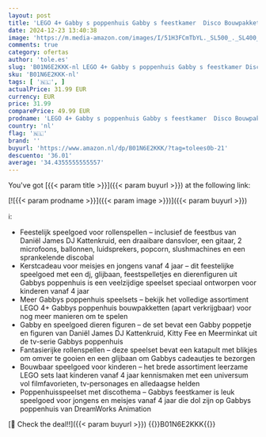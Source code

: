 ```yaml
---
layout: post
title: 'LEGO 4+ Gabby s poppenhuis Gabby s feestkamer  Disco Bouwpakket voor Kinderen met Glijbaan en Speelgoed Dieren Figuren  Rollenspel Kerstcadeau voor Meisjes en Jongens vanaf 4 jaar 10797'
date: 2024-12-23 13:40:38
image: 'https://m.media-amazon.com/images/I/51H3FCmTbYL._SL500_._SL400_.jpg'
comments: true
category: ofertas
author: 'tole.es'
slug: 'B01N6E2KKK-nl LEGO 4+ Gabby s poppenhuis Gabby s feestkamer Disco...'
sku: 'B01N6E2KKK-nl'
tags: [ '🇳🇱', ]
actualPrice: 31.99 EUR
currency: EUR
price: 31.99
comparePrice: 49.99 EUR
prodname: 'LEGO 4+ Gabby s poppenhuis Gabby s feestkamer  Disco Bouwpakket voor Kinderen met Glijbaan en Speelgoed Dieren Figuren  Rollenspel Kerstcadeau voor Meisjes en Jongens vanaf 4 jaar 10797'
country: 'nl'
flag: '🇳🇱'
brand: ''
buyurl: 'https://www.amazon.nl/dp/B01N6E2KKK/?tag=tolees0b-21'
descuento: '36.01'
average: '34.4355555555557'
---
```


You've got [{{< param title >}}]({{< param buyurl >}}) at the following link:

[![{{< param prodname >}}]({{< param image >}})]({{< param buyurl >}})

ℹ️:

- Feestelijk speelgoed voor rollenspellen – inclusief de feestbus van Daniël James DJ Kattenkruid, een draaibare dansvloer, een gitaar, 2 microfoons, ballonnen, luidsprekers, popcorn, slushmachines en een sprankelende discobal
- Kerstcadeau voor meisjes en jongens vanaf 4 jaar – dit feestelijke speelgoed met een dj, glijbaan, feestspelletjes en dierenfiguren uit Gabbys poppenhuis is een veelzijdige speelset speciaal ontworpen voor kinderen vanaf 4 jaar
- Meer Gabbys poppenhuis speelsets – bekijk het volledige assortiment LEGO 4+ Gabbys poppenhuis bouwpakketten (apart verkrijgbaar) voor nog meer manieren om te spelen
- Gabby en speelgoed dieren figuren – de set bevat een Gabby poppetje en figuren van Daniël James DJ Kattenkruid, Kitty Fee en Meerminkat uit de tv-serie Gabbys poppenhuis
- Fantasierijke rollenspellen – deze speelset bevat een katapult met blikjes om omver te gooien en een glijbaan om Gabbys cadeautjes te bezorgen
- Bouwbaar speelgoed voor kinderen – het brede assortiment leerzame LEGO sets laat kinderen vanaf 4 jaar kennismaken met een universum vol filmfavorieten, tv-personages en alledaagse helden
- Poppenhuisspeelset met discothema – Gabbys feestkamer is leuk speelgoed voor jongens en meisjes vanaf 4 jaar die dol zijn op Gabbys poppenhuis van DreamWorks Animation

[🛒 Check the deal!!]({{< param buyurl >}})
{{<world>}}B01N6E2KKK{{</world>}}
